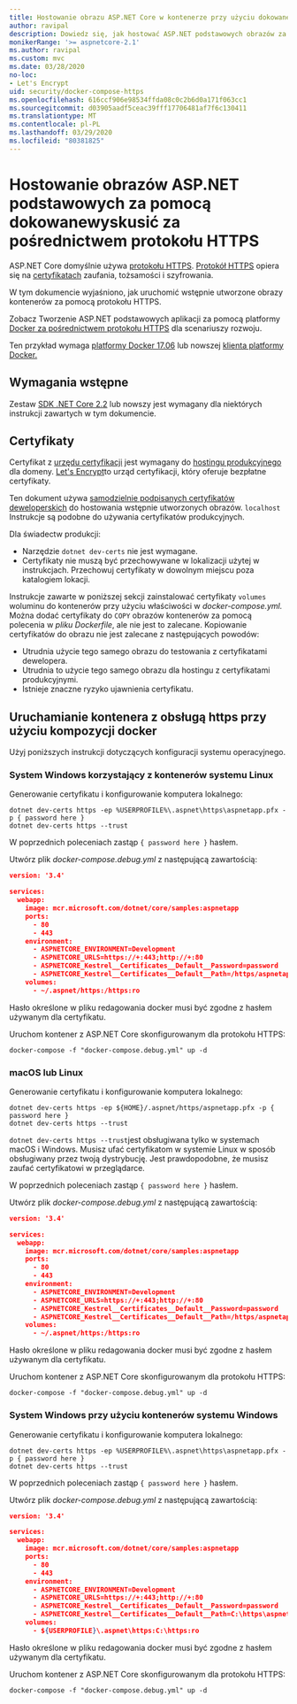 ```yaml
---
title: Hostowanie obrazu ASP.NET Core w kontenerze przy użyciu dokowanekomoncja z HTTPS
author: ravipal
description: Dowiedz się, jak hostować ASP.NET podstawowych obrazów za pomocą dokowanekomonkusowania za pośrednictwem protokołu HTTPS
monikerRange: '>= aspnetcore-2.1'
ms.author: ravipal
ms.custom: mvc
ms.date: 03/28/2020
no-loc:
- Let's Encrypt
uid: security/docker-compose-https
ms.openlocfilehash: 616ccf906e98534ffda08c0c2b6d0a171f063cc1
ms.sourcegitcommit: d03905aadf5ceac39fff17706481af7f6c130411
ms.translationtype: MT
ms.contentlocale: pl-PL
ms.lasthandoff: 03/29/2020
ms.locfileid: "80381825"
---
```

# <a name="hosting-aspnet-core-images-with-docker-compose-over-https"></a>Hostowanie obrazów ASP.NET podstawowych za pomocą dokowanewyskusić za pośrednictwem protokołu HTTPS


ASP.NET Core domyślnie używa [protokołu HTTPS](/aspnet/core/security/enforcing-ssl). [Protokół HTTPS](https://en.wikipedia.org/wiki/HTTPS) opiera się na [certyfikatach](https://en.wikipedia.org/wiki/Public_key_certificate) zaufania, tożsamości i szyfrowania.

W tym dokumencie wyjaśniono, jak uruchomić wstępnie utworzone obrazy kontenerów za pomocą protokołu HTTPS.

Zobacz Tworzenie ASP.NET podstawowych aplikacji za pomocą platformy [Docker za pośrednictwem protokołu HTTPS](https://github.com/dotnet/dotnet-docker/blob/master/samples/run-aspnetcore-https-development.md) dla scenariuszy rozwoju.

Ten przykład wymaga [platformy Docker 17.06](https://docs.docker.com/release-notes/docker-ce) lub nowszej [klienta platformy Docker.](https://www.docker.com/products/docker)

## <a name="prerequisites"></a>Wymagania wstępne

Zestaw [SDK .NET Core 2.2](https://dotnet.microsoft.com/download) lub nowszy jest wymagany dla niektórych instrukcji zawartych w tym dokumencie.

## <a name="certificates"></a>Certyfikaty

Certyfikat z [urzędu certyfikacji](https://wikipedia.org/wiki/Certificate_authority) jest wymagany do [hostingu produkcyjnego](https://blogs.msdn.microsoft.com/webdev/2017/11/29/configuring-https-in-asp-net-core-across-different-platforms/) dla domeny. [Let's Encrypt](https://letsencrypt.org/)to urząd certyfikacji, który oferuje bezpłatne certyfikaty.

Ten dokument używa [samodzielnie podpisanych certyfikatów deweloperskich](https://wikipedia.org/wiki/Self-signed_certificate) do hostowania wstępnie utworzonych obrazów. `localhost` Instrukcje są podobne do używania certyfikatów produkcyjnych.

Dla świadectw produkcji:

* Narzędzie `dotnet dev-certs` nie jest wymagane.
* Certyfikaty nie muszą być przechowywane w lokalizacji użytej w instrukcjach. Przechowuj certyfikaty w dowolnym miejscu poza katalogiem lokacji.

Instrukcje zawarte w poniższej sekcji zainstalować certyfikaty `volumes` woluminu do kontenerów przy użyciu właściwości w *docker-compose.yml.* Można dodać certyfikaty do `COPY` obrazów kontenerów za pomocą polecenia w *pliku Dockerfile*, ale nie jest to zalecane. Kopiowanie certyfikatów do obrazu nie jest zalecane z następujących powodów:

* Utrudnia użycie tego samego obrazu do testowania z certyfikatami dewelopera.
* Utrudnia to użycie tego samego obrazu dla hostingu z certyfikatami produkcyjnymi.
* Istnieje znaczne ryzyko ujawnienia certyfikatu.

## <a name="starting-a-container-with-https-support-using-docker-compose"></a>Uruchamianie kontenera z obsługą https przy użyciu kompozycji docker

Użyj poniższych instrukcji dotyczących konfiguracji systemu operacyjnego.

### <a name="windows-using-linux-containers"></a>System Windows korzystający z kontenerów systemu Linux

Generowanie certyfikatu i konfigurowanie komputera lokalnego:

```dotnetcli
dotnet dev-certs https -ep %USERPROFILE%\.aspnet\https\aspnetapp.pfx -p { password here }
dotnet dev-certs https --trust
```

W poprzednich poleceniach zastąp `{ password here }` hasłem.

Utwórz plik _docker-compose.debug.yml_ z następującą zawartością:

```json
version: '3.4'

services:
  webapp:
    image: mcr.microsoft.com/dotnet/core/samples:aspnetapp
    ports:
      - 80
      - 443
    environment:
      - ASPNETCORE_ENVIRONMENT=Development
      - ASPNETCORE_URLS=https://+:443;http://+:80
      - ASPNETCORE_Kestrel__Certificates__Default__Password=password
      - ASPNETCORE_Kestrel__Certificates__Default__Path=/https/aspnetapp.pfx
    volumes:
      - ~/.aspnet/https:/https:ro
```
Hasło określone w pliku redagowania docker musi być zgodne z hasłem używanym dla certyfikatu.

Uruchom kontener z ASP.NET Core skonfigurowanym dla protokołu HTTPS:

```console
docker-compose -f "docker-compose.debug.yml" up -d
```

### <a name="macos-or-linux"></a>macOS lub Linux

Generowanie certyfikatu i konfigurowanie komputera lokalnego:

```dotnetcli
dotnet dev-certs https -ep ${HOME}/.aspnet/https/aspnetapp.pfx -p { password here }
dotnet dev-certs https --trust
```

`dotnet dev-certs https --trust`jest obsługiwana tylko w systemach macOS i Windows. Musisz ufać certyfikatom w systemie Linux w sposób obsługiwany przez twoją dystrybucję. Jest prawdopodobne, że musisz zaufać certyfikatowi w przeglądarce.

W poprzednich poleceniach zastąp `{ password here }` hasłem.

Utwórz plik _docker-compose.debug.yml_ z następującą zawartością:

```json
version: '3.4'

services:
  webapp:
    image: mcr.microsoft.com/dotnet/core/samples:aspnetapp
    ports:
      - 80
      - 443
    environment:
      - ASPNETCORE_ENVIRONMENT=Development
      - ASPNETCORE_URLS=https://+:443;http://+:80
      - ASPNETCORE_Kestrel__Certificates__Default__Password=password
      - ASPNETCORE_Kestrel__Certificates__Default__Path=/https/aspnetapp.pfx
    volumes:
      - ~/.aspnet/https:/https:ro
```
Hasło określone w pliku redagowania docker musi być zgodne z hasłem używanym dla certyfikatu.

Uruchom kontener z ASP.NET Core skonfigurowanym dla protokołu HTTPS:

```console
docker-compose -f "docker-compose.debug.yml" up -d
```

### <a name="windows-using-windows-containers"></a>System Windows przy użyciu kontenerów systemu Windows

Generowanie certyfikatu i konfigurowanie komputera lokalnego:

```dotnetcli
dotnet dev-certs https -ep %USERPROFILE%\.aspnet\https\aspnetapp.pfx -p { password here }
dotnet dev-certs https --trust
```

W poprzednich poleceniach zastąp `{ password here }` hasłem.

Utwórz plik _docker-compose.debug.yml_ z następującą zawartością:

```json
version: '3.4'

services:
  webapp:
    image: mcr.microsoft.com/dotnet/core/samples:aspnetapp
    ports:
      - 80
      - 443
    environment:
      - ASPNETCORE_ENVIRONMENT=Development
      - ASPNETCORE_URLS=https://+:443;http://+:80
      - ASPNETCORE_Kestrel__Certificates__Default__Password=password
      - ASPNETCORE_Kestrel__Certificates__Default__Path=C:\https\aspnetapp.pfx
    volumes:
      - ${USERPROFILE}\.aspnet\https:C:\https:ro
```
Hasło określone w pliku redagowania docker musi być zgodne z hasłem używanym dla certyfikatu.

Uruchom kontener z ASP.NET Core skonfigurowanym dla protokołu HTTPS:

```console
docker-compose -f "docker-compose.debug.yml" up -d
```
